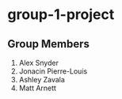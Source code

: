   # group-1-project

## Group Members

1. Alex Snyder
2. Jonacin Pierre-Louis
3. Ashley Zavala
4. Matt Arnett 



